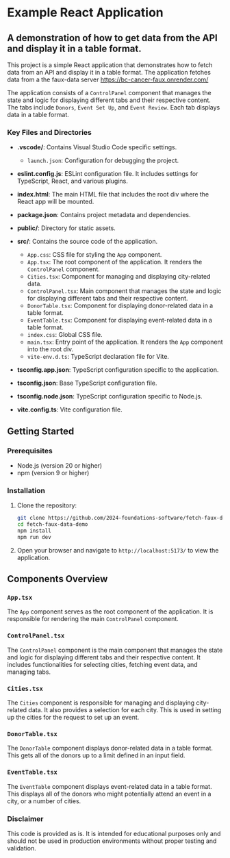 # Example React Application 
## A demonstration of how to get data from the API and display it in a table format.

This project is a simple React application that demonstrates how to fetch data from an API and display it in a table format. The application fetches data from a the faux-data server https://bc-cancer-faux.onrender.com/

 The application consists of a `ControlPanel` component that manages the state and logic for displaying different tabs and their respective content. The tabs include `Donors`, `Event Set Up`, and `Event Review`. Each tab displays data in a table format.



### Key Files and Directories

- **.vscode/**: Contains Visual Studio Code specific settings.
  - `launch.json`: Configuration for debugging the project.

- **eslint.config.js**: ESLint configuration file. It includes settings for TypeScript, React, and various plugins.

- **index.html**: The main HTML file that includes the root div where the React app will be mounted.

- **package.json**: Contains project metadata and dependencies.

- **public/**: Directory for static assets.

- **src/**: Contains the source code of the application.
  - `App.css`: CSS file for styling the `App` component.
  - `App.tsx`: The root component of the application. It renders the `ControlPanel` component.
  - `Cities.tsx`: Component for managing and displaying city-related data.
  - `ControlPanel.tsx`: Main component that manages the state and logic for displaying different tabs and their respective content.
  - `DonorTable.tsx`: Component for displaying donor-related data in a table format.
  - `EventTable.tsx`: Component for displaying event-related data in a table format.
  - `index.css`: Global CSS file.
  - `main.tsx`: Entry point of the application. It renders the `App` component into the root div.
  - `vite-env.d.ts`: TypeScript declaration file for Vite.

- **tsconfig.app.json**: TypeScript configuration specific to the application.

- **tsconfig.json**: Base TypeScript configuration file.

- **tsconfig.node.json**: TypeScript configuration specific to Node.js.

- **vite.config.ts**: Vite configuration file.

## Getting Started

### Prerequisites

- Node.js (version 20 or higher)
- npm (version 9 or higher)

### Installation

1. Clone the repository:
   ```sh
   git clone https://github.com/2024-foundations-software/fetch-faux-data-demo.git
   cd fetch-faux-data-demo
   npm install
   npm run dev
   ```
2. Open your browser and navigate to `http://localhost:5173/` to view the application.


## Components Overview

### `App.tsx`

The `App` component serves as the root component of the application. It is responsible for rendering the main `ControlPanel` component.

### `ControlPanel.tsx`

The `ControlPanel` component is the main component that manages the state and logic for displaying different tabs and their respective content. It includes functionalities for selecting cities, fetching event data, and managing tabs.

### `Cities.tsx`

The `Cities` component is responsible for managing and displaying city-related data.  It also provides a selection for each city.  This is used in setting up the cities for the request to set up an event.

### `DonorTable.tsx`

The `DonorTable` component displays donor-related data in a table format.  This gets all of the donors up to a limit defined in an input field.

### `EventTable.tsx`

The `EventTable` component displays event-related data in a table format.  This displays all of the donors who might potentially attend an event in a city, or a number of cities.

### Disclaimer

This code is provided as is.  It is intended for educational purposes only and should not be used in production environments without proper testing and validation.

